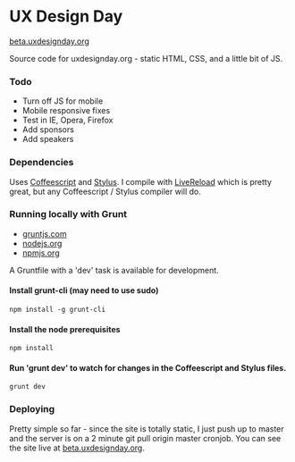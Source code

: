 UX Design Day
=============
[beta.uxdesignday.org](http://beta.uxdesignday.org)

Source code for uxdesignday.org - static HTML, CSS, and a little bit of JS.

### Todo

* Turn off JS for mobile
* Mobile responsive fixes
* Test in IE, Opera, Firefox
* Add sponsors
* Add speakers

### Dependencies

Uses [Coffeescript](http://coffeescript.org/) and [Stylus](http://learnboost.github.com/stylus/). I compile with [LiveReload](http://livereload.com/) which is pretty great, but any Coffeescript / Stylus compiler will do.

### Running locally with Grunt

* [gruntjs.com](http://gruntjs.com/)
* [nodejs.org](http://nodejs.org/)
* [npmjs.org](https://npmjs.org/)

A Gruntfile with a 'dev' task is available for development.

#### Install grunt-cli (may need to use sudo)

    npm install -g grunt-cli

#### Install the node prerequisites

    npm install

#### Run 'grunt dev' to watch for changes in the Coffeescript and Stylus files.

    grunt dev

### Deploying

Pretty simple so far - since the site is totally static, I just push up to master and the server is on a 2 minute git pull origin master cronjob. You can see the site live at [beta.uxdesignday.org](http://beta.uxdesignday.org).